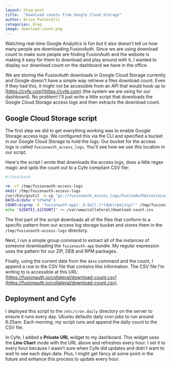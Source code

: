 ```yaml
---
layout: blog-post
title:  "Download counts from Google Cloud Storage"
author: Brian Pontarelli
categories: blog
image: download-count.png
---
```


Watching real-time Google Analytics is fun but it also doesn't tell us how many people are downloading FusionAuth. Since we are using download count to make sure people are finding FusionAuth and the website is making it easy for them to download and play around with it, I wanted to display our download count on the dashboard we have in the office.

We are storing the FusionAuth downloads in Google Cloud Storage currently and Google doesn't have a simple way retrieve a files download count. Even if they had this, it might not be accessible from an API that would hook up to [https://cyfe.com](https://cyfe.com) (the system we are using for our dashboard). No problem! I'll just write a little script that downloads the Google Cloud Storage access logs and then extracts the download count.

## Google Cloud Storage script
The first step we did to get everything working was to enable Google Storage access logs. We configured this via the CLI and specified a bucket in our Google Cloud Storage to hold the logs. Our bucket for the access logs is called `fusionauth_access_logs`. You'll see how we use this location in our script. 

Here's the script I wrote that downloads the access logs, does a little regex magic and spits the count out to a Cyfe compliant CSV file:

```bash
#!/bin/bash

rm -rf /tmp/fusionauth-access-logs
mkdir /tmp/fusionauth-access-logs
/usr/bin/gsutil -m cp "gs://fusionauth_access_logs/FusionAuthAccesssLog_usage_*" /tmp/fusionauth-access-logs
DATE=$(date +'%Y%m%d')
COUNT=$(grep -E 'fusionauth-app[-_0-9all.]*(deb|rpm|zip)"' /tmp/fusionauth-access-logs/* | wc -l)
echo "${DATE},${COUNT}" >> /var/www/collateral/download-count.csv
```

The first part of the script downloads all of the files that conform to a specific pattern from our access log storage bucket and stores them in the `/tmp/fusionauth-access-logs` directory.

Next, I run a simple group command to extract all of the instances of someone downloading the `fusionauth-app` bundle. My regular expression uses the pattern for our ZIP, DEB and RPM packages.

Finally, using the current date from the `date` command and the count, I append a row to the CSV file that contains this information. The CSV file I'm writing to is accessible at this URL: [https://fusionauth.io/collateral/download-count.csv](https://fusionauth.io/collateral/download-count.csv).

## Deployment and Cyfe

I deployed this script to the `/etc/cron.daily` directory on the server to ensure it runs every day. Ubuntu defaults daily cron jobs to run around 6:25am. Each morning, my script runs and append the daily count to the CSV file.

In Cyfe, I added a **Private URL** widget to my dashboard. This widget uses the **Line Chart** mode with the URL above and refreshes every hour. I set it to every hour because I wasn't sure when Cyfe did updates and didn't want to wait to see each days data. Plus, I might get fancy at some point in the future and enhance this process to update every hour.
  